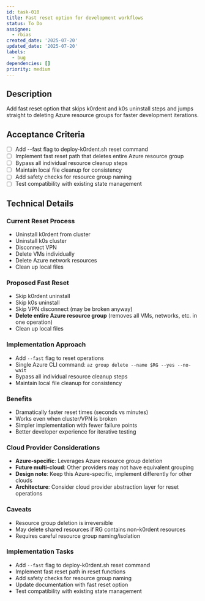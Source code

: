 ```yaml
---
id: task-010
title: Fast reset option for development workflows
status: To Do
assignee:
  - rbias
created_date: '2025-07-20'
updated_date: '2025-07-20'
labels:
  - bug
dependencies: []
priority: medium
---
```


## Description

Add fast reset option that skips k0rdent and k0s uninstall steps and jumps straight to deleting Azure resource groups for faster development iterations.

## Acceptance Criteria

- [ ] Add --fast flag to deploy-k0rdent.sh reset command
- [ ] Implement fast reset path that deletes entire Azure resource group
- [ ] Bypass all individual resource cleanup steps
- [ ] Maintain local file cleanup for consistency
- [ ] Add safety checks for resource group naming
- [ ] Test compatibility with existing state management

## Technical Details

### Current Reset Process
- Uninstall k0rdent from cluster
- Uninstall k0s cluster 
- Disconnect VPN
- Delete VMs individually
- Delete Azure network resources
- Clean up local files

### Proposed Fast Reset
- Skip k0rdent uninstall
- Skip k0s uninstall 
- Skip VPN disconnect (may be broken anyway)
- **Delete entire Azure resource group** (removes all VMs, networks, etc. in one operation)
- Clean up local files

### Implementation Approach
- Add `--fast` flag to reset operations
- Single Azure CLI command: `az group delete --name $RG --yes --no-wait`
- Bypass all individual resource cleanup steps
- Maintain local file cleanup for consistency

### Benefits
- Dramatically faster reset times (seconds vs minutes)
- Works even when cluster/VPN is broken
- Simpler implementation with fewer failure points
- Better developer experience for iterative testing

### Cloud Provider Considerations
- **Azure-specific**: Leverages Azure resource group deletion
- **Future multi-cloud**: Other providers may not have equivalent grouping
- **Design note**: Keep this Azure-specific, implement differently for other clouds
- **Architecture**: Consider cloud provider abstraction layer for reset operations

### Caveats
- Resource group deletion is irreversible
- May delete shared resources if RG contains non-k0rdent resources
- Requires careful resource group naming/isolation

### Implementation Tasks
- Add `--fast` flag to deploy-k0rdent.sh reset command
- Implement fast reset path in reset functions
- Add safety checks for resource group naming
- Update documentation with fast reset option
- Test compatibility with existing state management
